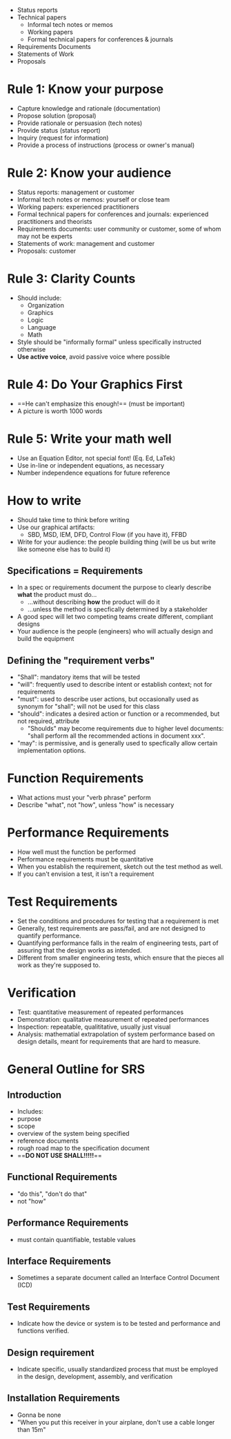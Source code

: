 
- Status reports 
- Technical papers 
	- Informal tech notes or memos 
	- Working papers 
	- Formal technical papers for conferences & journals 
- Requirements Documents 
- Statements of Work 
- Proposals
# Rule 1: Know your purpose
- Capture knowledge and rationale (documentation)
- Propose solution (proposal)
- Provide rationale or persuasion (tech notes)
- Provide status (status report)
- Inquiry (request for information)
- Provide a process of instructions (process or owner's manual)
# Rule 2: Know your audience
- Status reports: management or customer
- Informal tech notes or memos: yourself or close team
- Working papers: experienced practitioners
- Formal technical papers for conferences and journals: experienced practitioners and theorists
- Requirements documents: user community or customer, some of whom may not be experts
- Statements of work: management and customer
- Proposals: customer
# Rule 3: Clarity Counts
- Should include:
	- Organization
	- Graphics
	- Logic
	- Language
	- Math
- Style should be "informally formal" unless specifically instructed otherwise
- **Use active voice**, avoid passive voice where possible
# Rule 4: Do Your Graphics First
- ==He can't emphasize this enough!== (must be important)
- A picture is worth 1000 words
# Rule 5: Write your math well
- Use an Equation Editor, not special font! (Eq. Ed, LaTek)
- Use in-line or independent equations, as necessary
- Number independence equations for future reference
# How to write
- Should take time to think before writing
- Use our graphical artifacts:
	- SBD, MSD, IEM, DFD, Control Flow (if you have it), FFBD
- Write for your audience: the people building thing (will be us but write like someone else has to build it)
## Specifications = Requirements
- In a spec or requirements document the purpose to clearly describe **what** the product must do...
	- ...without describing **how** the product will do it
	- ...unless the method is specfically determined by a stakeholder
- A good spec will let two competing teams create different, compliant designs
- Your audience is the people (engineers) who will actually design and build the equipment
## Defining the "requirement verbs"
- "Shall": mandatory items that will be tested
- "will": frequently used to describe intent or establish context; not for requirements
- "must": used to describe user actions, but occasionally used as synonym for "shall"; will not be used for this class
- "should": indicates a desired action or function or a recommended, but not required, attribute
	- "Shoulds" may become requirements due to higher level documents: "shall perform all the recommended actions in document xxx".
- "may": is permissive, and is generally used to specfically allow certain implementation options.
# Function Requirements
- What actions must your "verb phrase" perform
- Describe "what", not "how", unless "how" is necessary
# Performance Requirements
- How well must the function be performed
- Performance requirements must be quantitative
- When you establish the requirement, sketch out the test method as well.
- If you can't envision a test, it isn't a requirement
# Test Requirements
- Set the conditions and procedures for testing that a requirement is met
- Generally, test requirements are pass/fail, and are not designed to quantify performance.
- Quantifying performance falls in the realm of engineering tests, part of assuring that the design works as intended.
- Different from smaller engineering tests, which ensure that the pieces all work as they're supposed to.
# Verification
- Test: quantitative measurement of repeated performances
- Demonstration: qualitative measurement of repeated performances
- Inspection: repeatable, qualititative, usually just visual
- Analysis: mathematial extrapolation of system performance based on design details, meant for requirements that are hard to measure.
# General Outline for SRS
## Introduction
- Includes:
- purpose
- scope
- overview of the system being specified
- reference documents
- rough road map to the specification document
- ==**DO NOT USE SHALL!!!!!**==
## Functional Requirements
- "do this", "don't do that"
- not "how"
## Performance Requirements
- must contain quantifiable, testable values
## Interface Requirements
- Sometimes a separate document called an Interface Control Document (ICD)
## Test Requirements
- Indicate how the device or system is to be tested and performance and functions verified.
## Design requirement
- Indicate specific, usually standardized process that must be employed in the design, development, assembly, and verification
## Installation Requirements
- Gonna be none
- "When you put this receiver in your airplane, don't use a cable longer than 15m"